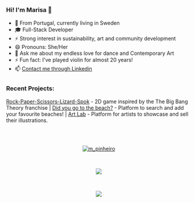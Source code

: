 ##
### Hi! I'm Marisa 🌸
- 📍 From Portugal, currently living in Sweden
- 🎓 Full-Stack Developer 
- ⚡ Strong interest in sustainability, art and community development
- 😄 Pronouns: She/Her
- 💬 Ask me about my endless love for dance and Contemporary Art
- ⚡ Fun fact: I've played violin for almost 20 years!
- 📫 [Contact me through Linkedin](https://www.linkedin.com/in/marisa-pinheiro-833a12113/)

##
### Recent Projects:
[Rock-Paper-Scissors-Lizard-Spok](https://sintomas.github.io/canvas-project-RPSLS/) - 2D game inspired by the The Big Bang Theory franchise    |    [Did you go to the beach?]() - Platform to search and add your favourite beaches!    |    [Art Lab](https://exquisite-starburst-8c9add.netlify.app/) - Platform for artists to showcase and sell their illustrations.
##
<br>
<p align="center" target="_blank" >
    <a href="https://www.codewars.com/users/m_pinheiro" >
    <img align="center"
    src="https://www.codewars.com/users/m_pinheiro/badges/large"
    alt="m_pinheiro">
    </a>
</p>

<br> 
<p align="center" ><img align="center"
    src="https://github-readme-stats.vercel.app/api/top-langs?username=Marisa-Pinheiro&show_icons=true&locale=en&bg_color=0d1117&text_color=ffffff&layout=compact"></p> 
<br>
<p align="center" ><img align="center"
    src="https://skillicons.dev/icons?i=js,ts,mongodb,react,express,nodejs,html,css,bootstrap,github,postman,bootstrap,netlify,vscode,xd,figma)](https://skillicons.dev"></p>
<!--
- 🔭 I’m currently working on ...
- 🌱 I’m currently learning ...
- 👯 I’m looking to collaborate on ...
- 🤔 I’m looking for help with ...
- 💬 Ask me about ...
- 📫 How to reach me: ...
- 😄 Pronouns: ...
- ⚡ Fun fact: ...
-->

### 
##

